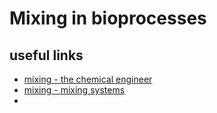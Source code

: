 # Mixing in bioprocesses

## useful links

- [mixing - the chemical engineer](https://www.thechemicalengineer.com/features/rules-of-thumb-jet-mixing/)
- [mixing - mixing systems](https://www.mixing.com/jet-mixing)
-
